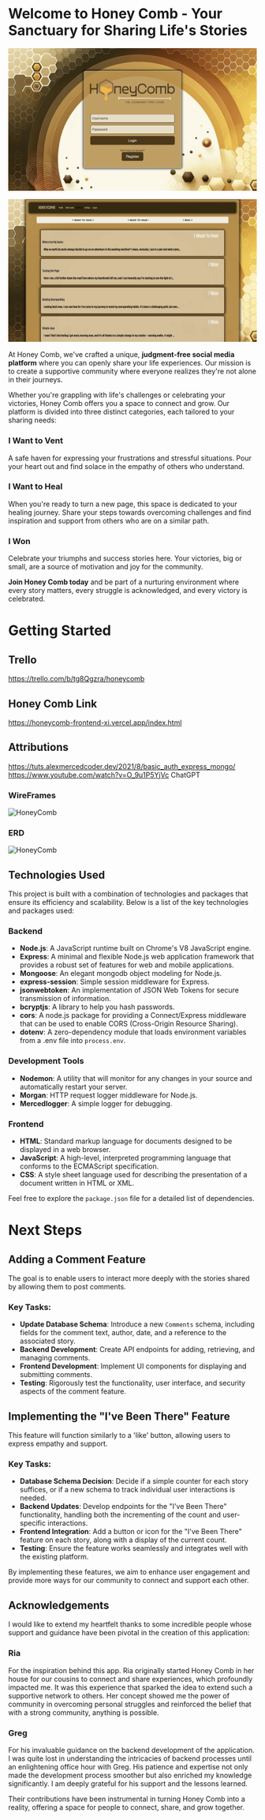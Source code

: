 # Welcome to Honey Comb - Your Sanctuary for Sharing Life's Stories
![Home page for Honey Comb](assets/homepage.png)

![User page for Honey Comb](assets/userPosts.png)

At Honey Comb, we've crafted a unique, **judgment-free social media platform** where you can openly share your life experiences. Our mission is to create a supportive community where everyone realizes they're not alone in their journeys.

Whether you're grappling with life's challenges or celebrating your victories, Honey Comb offers you a space to connect and grow. Our platform is divided into three distinct categories, each tailored to your sharing needs:

### I Want to Vent
A safe haven for expressing your frustrations and stressful situations. Pour your heart out and find solace in the empathy of others who understand.

### I Want to Heal
When you're ready to turn a new page, this space is dedicated to your healing journey. Share your steps towards overcoming challenges and find inspiration and support from others who are on a similar path.

### I Won
Celebrate your triumphs and success stories here. Your victories, big or small, are a source of motivation and joy for the community.

**Join Honey Comb today** and be part of a nurturing environment where every story matters, every struggle is acknowledged, and every victory is celebrated.

# Getting Started
## Trello
https://trello.com/b/tg8Qgzra/honeycomb

## Honey Comb Link
https://honeycomb-frontend-xi.vercel.app/index.html

## Attributions
https://tuts.alexmercedcoder.dev/2021/8/basic_auth_express_mongo/
https://www.youtube.com/watch?v=O_9u1P5YjVc
ChatGPT
### WireFrames
![HoneyComb](https://github.com/Kdrummmond625/HoneyComb/assets/150689031/9fd145f3-3194-4ee7-98c8-de4d2abefdb2)


### ERD
![HoneyComb](https://github.com/Kdrummmond625/HoneyComb/assets/150689031/846e360e-48f4-471b-b897-b003766d9f9e)

## Technologies Used

This project is built with a combination of technologies and packages that ensure its efficiency and scalability. Below is a list of the key technologies and packages used:

### Backend
- **Node.js**: A JavaScript runtime built on Chrome's V8 JavaScript engine.
- **Express**: A minimal and flexible Node.js web application framework that provides a robust set of features for web and mobile applications.
- **Mongoose**: An elegant mongodb object modeling for Node.js.
- **express-session**: Simple session middleware for Express.
- **jsonwebtoken**: An implementation of JSON Web Tokens for secure transmission of information.
- **bcryptjs**: A library to help you hash passwords.
- **cors**: A node.js package for providing a Connect/Express middleware that can be used to enable CORS (Cross-Origin Resource Sharing).
- **dotenv**: A zero-dependency module that loads environment variables from a .env file into `process.env`.

### Development Tools
- **Nodemon**: A utility that will monitor for any changes in your source and automatically restart your server.
- **Morgan**: HTTP request logger middleware for Node.js.
- **Mercedlogger**: A simple logger for debugging.

### Frontend
- **HTML**: Standard markup language for documents designed to be displayed in a web browser.
- **JavaScript**: A high-level, interpreted programming language that conforms to the ECMAScript specification.
- **CSS**: A style sheet language used for describing the presentation of a document written in HTML or XML.

Feel free to explore the `package.json` file for a detailed list of dependencies.


# Next Steps

## Adding a Comment Feature
The goal is to enable users to interact more deeply with the stories shared by allowing them to post comments.

### Key Tasks:
- **Update Database Schema**: Introduce a new `Comments` schema, including fields for the comment text, author, date, and a reference to the associated story.
- **Backend Development**: Create API endpoints for adding, retrieving, and managing comments.
- **Frontend Development**: Implement UI components for displaying and submitting comments.
- **Testing**: Rigorously test the functionality, user interface, and security aspects of the comment feature.

## Implementing the "I've Been There" Feature
This feature will function similarly to a 'like' button, allowing users to express empathy and support.

### Key Tasks:
- **Database Schema Decision**: Decide if a simple counter for each story suffices, or if a new schema to track individual user interactions is needed.
- **Backend Updates**: Develop endpoints for the "I've Been There" functionality, handling both the incrementing of the count and user-specific interactions.
- **Frontend Integration**: Add a button or icon for the "I've Been There" feature on each story, along with a display of the current count.
- **Testing**: Ensure the feature works seamlessly and integrates well with the existing platform.

By implementing these features, we aim to enhance user engagement and provide more ways for our community to connect and support each other.

## Acknowledgements

I would like to extend my heartfelt thanks to some incredible people whose support and guidance have been pivotal in the creation of this application:

### Ria
For the inspiration behind this app. Ria originally started Honey Comb in her house for our cousins to connect and share experiences, which profoundly impacted me. It was this experience that sparked the idea to extend such a supportive network to others. Her concept showed me the power of community in overcoming personal struggles and reinforced the belief that with a strong community, anything is possible.

### Greg
For his invaluable guidance on the backend development of the application. I was quite lost in understanding the intricacies of backend processes until an enlightening office hour with Greg. His patience and expertise not only made the development process smoother but also enriched my knowledge significantly. I am deeply grateful for his support and the lessons learned.

Their contributions have been instrumental in turning Honey Comb into a reality, offering a space for people to connect, share, and grow together.

